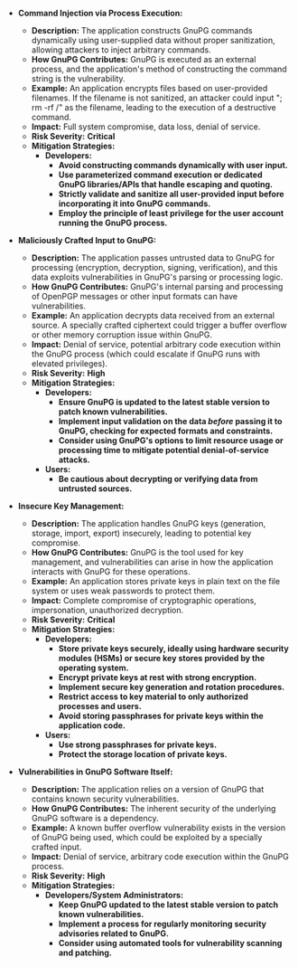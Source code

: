 * **Command Injection via Process Execution:**
    * **Description:**  The application constructs GnuPG commands dynamically using user-supplied data without proper sanitization, allowing attackers to inject arbitrary commands.
    * **How GnuPG Contributes:**  GnuPG is executed as an external process, and the application's method of constructing the command string is the vulnerability.
    * **Example:** An application encrypts files based on user-provided filenames. If the filename is not sanitized, an attacker could input "; rm -rf /" as the filename, leading to the execution of a destructive command.
    * **Impact:** Full system compromise, data loss, denial of service.
    * **Risk Severity:** **Critical**
    * **Mitigation Strategies:**
        * **Developers:**
            * **Avoid constructing commands dynamically with user input.**
            * **Use parameterized command execution or dedicated GnuPG libraries/APIs that handle escaping and quoting.**
            * **Strictly validate and sanitize all user-provided input before incorporating it into GnuPG commands.**
            * **Employ the principle of least privilege for the user account running the GnuPG process.**

* **Maliciously Crafted Input to GnuPG:**
    * **Description:** The application passes untrusted data to GnuPG for processing (encryption, decryption, signing, verification), and this data exploits vulnerabilities in GnuPG's parsing or processing logic.
    * **How GnuPG Contributes:** GnuPG's internal parsing and processing of OpenPGP messages or other input formats can have vulnerabilities.
    * **Example:** An application decrypts data received from an external source. A specially crafted ciphertext could trigger a buffer overflow or other memory corruption issue within GnuPG.
    * **Impact:** Denial of service, potential arbitrary code execution within the GnuPG process (which could escalate if GnuPG runs with elevated privileges).
    * **Risk Severity:** **High**
    * **Mitigation Strategies:**
        * **Developers:**
            * **Ensure GnuPG is updated to the latest stable version to patch known vulnerabilities.**
            * **Implement input validation on the data *before* passing it to GnuPG, checking for expected formats and constraints.**
            * **Consider using GnuPG's options to limit resource usage or processing time to mitigate potential denial-of-service attacks.**
        * **Users:**
            * **Be cautious about decrypting or verifying data from untrusted sources.**

* **Insecure Key Management:**
    * **Description:** The application handles GnuPG keys (generation, storage, import, export) insecurely, leading to potential key compromise.
    * **How GnuPG Contributes:** GnuPG is the tool used for key management, and vulnerabilities can arise in how the application interacts with GnuPG for these operations.
    * **Example:** An application stores private keys in plain text on the file system or uses weak passwords to protect them.
    * **Impact:** Complete compromise of cryptographic operations, impersonation, unauthorized decryption.
    * **Risk Severity:** **Critical**
    * **Mitigation Strategies:**
        * **Developers:**
            * **Store private keys securely, ideally using hardware security modules (HSMs) or secure key stores provided by the operating system.**
            * **Encrypt private keys at rest with strong encryption.**
            * **Implement secure key generation and rotation procedures.**
            * **Restrict access to key material to only authorized processes and users.**
            * **Avoid storing passphrases for private keys within the application code.**
        * **Users:**
            * **Use strong passphrases for private keys.**
            * **Protect the storage location of private keys.**

* **Vulnerabilities in GnuPG Software Itself:**
    * **Description:** The application relies on a version of GnuPG that contains known security vulnerabilities.
    * **How GnuPG Contributes:** The inherent security of the underlying GnuPG software is a dependency.
    * **Example:** A known buffer overflow vulnerability exists in the version of GnuPG being used, which could be exploited by a specially crafted input.
    * **Impact:** Denial of service, arbitrary code execution within the GnuPG process.
    * **Risk Severity:** **High**
    * **Mitigation Strategies:**
        * **Developers/System Administrators:**
            * **Keep GnuPG updated to the latest stable version to patch known vulnerabilities.**
            * **Implement a process for regularly monitoring security advisories related to GnuPG.**
            * **Consider using automated tools for vulnerability scanning and patching.**